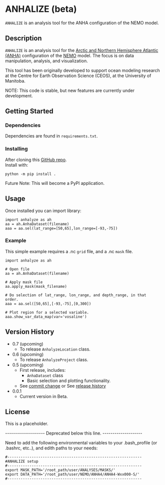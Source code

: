 # ANHALIZE  (beta)

`ANHALIZE` is an analysis tool for the ANHA configuration of the NEMO model.

## Description

`ANHALIZE` is an analysis tool for the 
[Arctic and Northern Hemisphere Atlantic (ANHA)](https://canadian-nemo-ocean-modelling-forum-commuity-of-practice.readthedocs.io/en/latest/Institutions/UofA/Configurations/ANHA4/index.html) 
configuration of the [NEMO](https://www.nemo-ocean.eu/) model. The focus is on data manipulation, analysis, and visualization. 

This tool has been originally developed to support ocean modeling research at the 
Centre for Earth Observation Science (CEOS), at the University of Manitoba. 

NOTE: This code is stable, but new features are currently under development.

## Getting Started

### Dependencies

Dependencies are found in `requirements.txt`.

### Installing

After cloning this [GitHub repo](https://github.com/PORTAL-CEOS/ANHALIZE). \
Install with:

`python -m pip install .`

Future Note: This will become a PyPI application. 

## Usage

Once installed you can import library:

```
import anhalyze as ah
aa = ah.AnhaDataset(filename)
aaa = aa.sel(lat_range=[50,65],lon_range=[-93,-75])
```

### Example 

This simple example requires a .nc `grid` file, and a .nc `mask` file.

```
import anhalyze as ah

# Open file
aa = ah.AnhaDataset(filename)

# Apply mask file
aa.apply_mask(mask_filename)

# Do selection of lat_range, lon_range, and depth_range, in that order.
aaa = aa.sel([50,65],[-93,-75],[0,300])

# Plot region for a selected variable.
aaa.show_var_data_map(var='vosaline')
``` 


## Version History

* 0.7 (upcoming)
    * To release `AnhalyzeLocation` class.
* 0.6 (upcoming)
    * To release `AnhalyzeProject` class.
* 0.5 (upcoming)
    * First release, includes:
      * `AnhaDataset` class
      * Basic selection and plotting functionality. 
    * See [commit change]() or See [release history]()
* 0.0.1
    * Current version in Beta. 

## License

This is a placeholder.



-------------------- Deprecated below this line. --------------------


Need to add the following environmental variables to your .bash_profile (or .bashrc, etc..), 
and edith paths to your needs:
``` 
#------------------------------------------------------------- 
#ANHALIZE setup
#-------------------------------------------------------------
export MASK_PATH='/root_path/user/ANALYSES/MASKS/'
export DATA_PATH='/root_path/user/NEMO/ANHA4/ANHA4-Wxx000-S/'
#-------------------------------------------------------------
```

